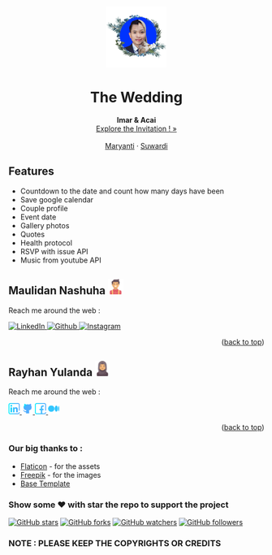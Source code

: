 <div id="top"></div>
<!--
*** Thanks for checking out our wedding invitation template.
*** Don't forget to give the project a star!
*** Thanks again! Now go create something AMAZING! :D
-->


<!-- PROJECT LOGO -->
<br />
<div align="center">
  <a href="https://github.com/abdrhmn1601/Undangan_Imar_Acai/">
    <img src="images/circledua.png" alt="Logo" width="120" height="120">
  </a>

  <h1 align="center">The Wedding</h1>

  <p align="center">
    <strong>Imar & Acai</strong>
    <br />
    <a href="https://github.com/abdrhmn1601/Undangan_Imar_Acai/">Explore the Invitation ! »</a>
    <br />
    <br />
    <a href="https://github.com/abdrhmn1601">Maryanti</a>
    ·
    <a href="https://github.com/abdrhmn1601">Suwardi</a>
  </p>
</div>

## Features
- Countdown to the date and count how many days have been
- Save google calendar
- Couple profile
- Event date
- Gallery photos
- Quotes
- Health protocol
- RSVP with issue API
- Music from youtube API

<!-- The wedding -->
## Maulidan Nashuha <img src="images/readme/man.png" width="30px">



Reach me around the web :

<a href="https://www.linkedin.com/in/maulidannashuha/" target="_blank">
<img src="https://img.shields.io/badge/LinkedIn-%230077B5.svg?&style=flat-square&logo=linkedin&logoColor=white" alt="LinkedIn">
</a>
<a href="https://www.github.com/maulidannashuha/" target="_blank">
<img src="https://img.shields.io/badge/Github-%fedcba.svg?&style=flat-square&logo=github&logoColor=white&color=black" alt="Github">
</a>
<a href="https://www.instagram.com/maulidannashuha/" target="_blank">
<img src="https://img.shields.io/badge/Instagram-%23E4405F.svg?&style=flat-square&logo=instagram&logoColor=white" alt="Instagram">
</a>
<!--<a href="https://twitter.com/ngodingsolusi" target="_blank">
<img src="https://img.shields.io/badge/Twitter-%231DA1F2.svg?&style=flat-square&logo=twitter&logoColor=white" alt="Twitter">
</a>
<a href="https://dev.to/ABSphreak" target="_blank">
<img src="https://img.shields.io/badge/DEV-%230A0A0A.svg?&style=flat-square&logo=DEV.to&logoColor=white" alt="DEV.to">
</a>
<a href="https://open.spotify.com/user/0170agi99s5hh187g7mtz245b" target="_blank">
<img src="https://img.shields.io/badge/Spotify-%231ED760.svg?&style=flat-square&logo=spotify&logoColor=white" alt="Spotify">
</a>-->


<p align="right">(<a href="#top">back to top</a>)</p>


## Rayhan Yulanda <img src="images/readme/woman.png" width="30px">



Reach me around the web :

<a href="https://linkedin.com/in/rayhanyulanda">
  <img alt="Rehan's Linkdein" width="22px" src="https://raw.githubusercontent.com/RayhanYulanda/rayhanyulanda/master/assets/icons/linkedin.png" />
</a>
<a target="_blank" href="https://github.com/rayhanyulanda">
<img alt="Rehan's Github" width="22px" src="https://raw.githubusercontent.com/RayhanYulanda/rayhanyulanda/master/assets/icons/github.png" />
</a>
<a target="_blank" href="https://www.facebook.com/rayhanyulanda/">
<img alt="Rehan's Facebook" width="22px" src="https://raw.githubusercontent.com/RayhanYulanda/rayhanyulanda/master/assets/icons/facebook.png" />
</a>
<a target="_blank" href="https://medium.com/@rayhanyulanda">
<img alt="Rehan's Medium" width="22px" src="https://raw.githubusercontent.com/RayhanYulanda/rayhanyulanda/master/assets/icons/medium.png" />
</a>

<p align="right">(<a href="#top">back to top</a>)</p>

### Our big thanks to :
- [Flaticon](https://flaticon.com) - for the assets
- [Freepik](https://freepik.com) - for the images
- [Base Template](https://technext.github.io/wedding/)

### Show some :heart: with star the repo to support the project
[![GitHub stars](https://img.shields.io/github/stars/ngodingsolusi/the-wedding-of-rehan-maulidan.svg?style=social&label=Star)](https://github.com/ngodingsolusi/the-wedding-of-rehan-maulidan)
[![GitHub forks](https://img.shields.io/github/forks/ngodingsolusi/the-wedding-of-rehan-maulidan.svg?style=social&label=Fork)](https://github.com/ngodingsolusi/the-wedding-of-rehan-maulidan)
[![GitHub watchers](https://img.shields.io/github/watchers/ngodingsolusi/the-wedding-of-rehan-maulidan.svg?style=social&label=Watch)](https://github.com/ngodingsolusi/the-wedding-of-rehan-maulidan)
[![GitHub followers](https://img.shields.io/github/followers/maulidannashuha.svg?style=social&label=Follow)](https://github.com/maulidannashuha)

### NOTE : PLEASE KEEP THE COPYRIGHTS OR CREDITS
